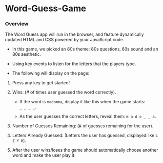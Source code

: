 # Word-Guess-Game

### Overview

The Word Guess app will run in the browser, and feature dynamically updated HTML and CSS powered by your JavaScript code.

- In this game, we picked an 80s theme: 80s questions, 80s sound and an 80s aesthetic.

- Using key events to listen for the letters that the players type.

- The following will display on the page:

1. Press any key to get started!

2. Wins: (# of times user guessed the word correctly).

   - If the word is `madonna`, display it like this when the game starts: `_ _ _ _ _ _ _`.

   - As the user guesses the correct letters, reveal them: `m a d o _ _ a`.

3. Number of Guesses Remaining: (# of guesses remaining for the user).

4. Letters Already Guessed: (Letters the user has guessed, displayed like `L Z Y H`).

5. After the user wins/loses the game should automatically choose another word and make the user play it.
